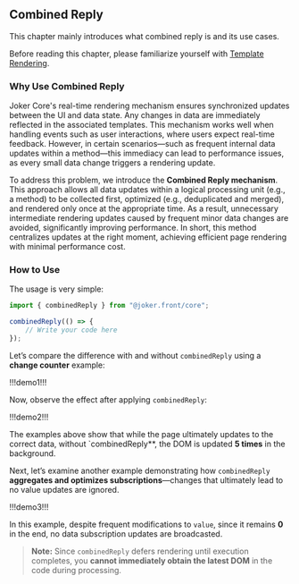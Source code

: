 ## Combined Reply 

This chapter mainly introduces what combined reply is and its use cases.

Before reading this chapter, please familiarize yourself with [Template Rendering](/base/render).  

### Why Use Combined Reply  

Joker Core's real-time rendering mechanism ensures synchronized updates between the UI and data state. Any changes in data are immediately reflected in the associated templates. This mechanism works well when handling events such as user interactions, where users expect real-time feedback. However, in certain scenarios—such as frequent internal data updates within a method—this immediacy can lead to performance issues, as every small data change triggers a rendering update.  

To address this problem, we introduce the **Combined Reply mechanism**. This approach allows all data updates within a logical processing unit (e.g., a method) to be collected first, optimized (e.g., deduplicated and merged), and rendered only once at the appropriate time. As a result, unnecessary intermediate rendering updates caused by frequent minor data changes are avoided, significantly improving performance. In short, this method centralizes updates at the right moment, achieving efficient page rendering with minimal performance cost.  

### How to Use  

The usage is very simple:  

```ts
import { combinedReply } from "@joker.front/core";

combinedReply(() => {
    // Write your code here
});
```  

Let’s compare the difference with and without `combinedReply` using a **change counter** example:  

!!!demo1!!!  

Now, observe the effect after applying `combinedReply`:  

!!!demo2!!!  

The examples above show that while the page ultimately updates to the correct data, without `combinedReply**, the DOM is updated **5 times** in the background.  

Next, let’s examine another example demonstrating how `combinedReply` **aggregates and optimizes subscriptions**—changes that ultimately lead to no value updates are ignored.  

!!!demo3!!!  

In this example, despite frequent modifications to `value`, since it remains **0** in the end, no data subscription updates are broadcasted.  

> **Note:** Since `combinedReply` defers rendering until execution completes, you **cannot immediately obtain the latest DOM** in the code during processing.